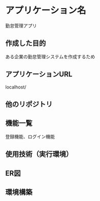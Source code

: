 # アプリケーション名
勤怠管理アプリ  

## 作成した目的
ある企業の勤怠管理システムを作成するため

## アプリケーションURL  
localhost/

## 他のリポジトリ  

## 機能一覧  
登録機能、ログイン機能

## 使用技術（実行環境）  

## ER図  

## 環境構築  


